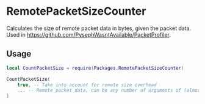 # RemotePacketSizeCounter
Calculates the size of remote packet data in bytes, given the packet data.
Used in https://github.com/PysephWasntAvailable/PacketProfiler.

## Usage
```lua
local CountPacketSize = require(Packages.RemotePacketSizeCounter)

CountPacketSize(
    true, -- Take into account for remote size overhead
    ... -- Remote packet data, can be any number of arguments of (almost) any type
)
```